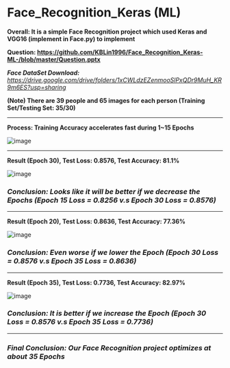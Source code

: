 # Face_Recognition_Keras (ML)

**Overall: It is a simple Face Recognition project which used Keras and VGG16 (implement in Face.py) to implement**

**Question: https://github.com/KBLin1996/Face_Recognition_Keras-ML-/blob/master/Question.pptx**

***Face DataSet Download:** https://drive.google.com/drive/folders/1xCWLdzEZenmooSlPxQDr9MuH_KR9m6ES?usp=sharing*

**(Note) There are 39 people and 65 images for each person (Training Set/Testing Set: 35/30)**

---

**Process: Training Accuracy accelerates fast during 1~15 Epochs**

![image](https://github.com/KBLin1996/Face_Recognition_Keras-ML-/blob/master/First_15Epochs.PNG)

---

**Result (Epoch 30), Test Loss: 0.8576, Test Accuracy: 81.1%**

![image](https://github.com/KBLin1996/Face_Recognition_Keras-ML-/blob/master/30Epochs.PNG)
### ***Conclusion: Looks like it will be better if we decrease the Epochs (Epoch 15 Loss = 0.8256 v.s Epoch 30 Loss = 0.8576)***

---

**Result (Epoch 20), Test Loss: 0.8636, Test Accuracy: 77.36%**

![image](https://github.com/KBLin1996/Face_Recognition_Keras-ML-/blob/master/20Epochs.PNG)
### ***Conclusion: Even worse if we lower the Epoch (Epoch 30 Loss = 0.8576 v.s Epoch 35 Loss = 0.8636)***

---

**Result (Epoch 35), Test Loss: 0.7736, Test Accuracy: 82.97%**

![image](https://github.com/KBLin1996/Face_Recognition_Keras-ML-/blob/master/35Epochs.PNG)
### ***Conclusion: It is better if we increase the Epoch (Epoch 30 Loss = 0.8576 v.s Epoch 35 Loss = 0.7736)***

---

### ***Final Conclusion: Our Face Recognition project optimizes at about 35 Epochs***
